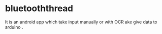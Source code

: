 # bluetooththread
It is an android app which take input manually or with OCR ake give data to arduino .
